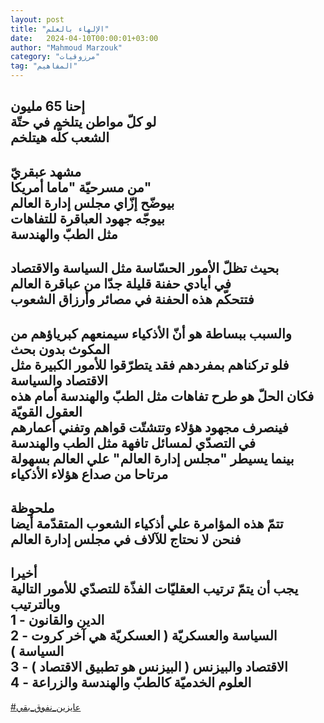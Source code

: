 ```yaml
---
layout: post
title: "الإلهاء بالعلم"
date:   2024-04-10T00:00:01+03:00
author: "Mahmoud Marzouk"
category: "مرزوقيات"
tag: "المفاهيم"
---
```



إحنا 65 مليون  
لو كلّ مواطن يتلخم في حتّة  
الشعب كلّه هيتلخم  
-  
مشهد عبقريّ  
من مسرحيّة "ماما أمريكا"  
بيوضّح إزّاي مجلس إدارة العالم  
بيوجّه جهود العباقرة للتفاهات  
مثل الطبّ والهندسة  
-  
بحيث تظلّ الأمور الحسّاسة مثل السياسة والاقتصاد  
في أيادي حفنة قليلة جدّا من عباقرة العالم  
فتتحكّم هذه الحفنة في مصائر وأرزاق الشعوب  
-  
والسبب ببساطة هو أنّ الأذكياء سيمنعهم كبرياؤهم من المكوث
بدون بحث  
فلو تركناهم بمفردهم فقد يتطرّقوا للأمور الكبيرة مثل
الاقتصاد والسياسة  
فكان الحلّ هو طرح تفاهات مثل الطبّ والهندسة أمام هذه
العقول القويّة  
فينصرف مجهود هؤلاء وتتشتّت قواهم وتفني أعمارهم  
في التصدّي لمسائل تافهة مثل الطب والهندسة  
بينما يسيطر "مجلس إدارة العالم" علي العالم
بسهولة  
مرتاحا من صداع هؤلاء الأذكياء  
-  
ملحوظة  
تتمّ هذه المؤامرة علي أذكياء الشعوب المتقدّمة
أيضا  
فنحن لا نحتاج للآلاف في مجلس إدارة العالم  
-  
أخيرا  
يجب أن يتمّ ترتيب العقليّات الفذّة للتصدّي للأمور
التالية  
وبالترتيب  
1 - الدين والقانون  
2 - السياسة والعسكريّة ( العسكريّة هي آخر كروت
السياسة )  
3 - الاقتصاد والبيزنس ( البيزنس هو تطبيق الاقتصاد
)  
4 - العلوم الخدميّة كالطبّ والهندسة والزراعة  
-  
[<u>\#عايزين\_نفوق\_بقي</u>](https://www.facebook.com/hashtag/عايزين_نفوق_بقي?source=feed_text&epa=HASHTAG)
